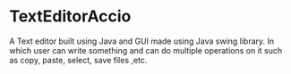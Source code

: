 # TextEditorAccio
A Text editor built using Java and GUI made using Java swing library. In which user can write something and can do multiple operations on it such as copy, paste, select, save files ,etc.
